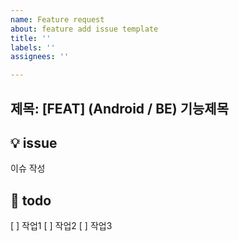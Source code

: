 ```yaml
---
name: Feature request
about: feature add issue template
title: ''
labels: ''
assignees: ''

---
```


제목: [FEAT] (Android / BE) 기능제목
---

## 💡 issue
이슈 작성

## 📝 todo
[ ] 작업1
[ ] 작업2
[ ] 작업3
